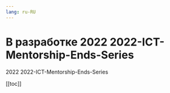 ```yaml
---
lang: ru-RU
---
```


# В разработке 2022 2022-ICT-Mentorship-Ends-Series
2022 2022-ICT-Mentorship-Ends-Series

[[toc]]

